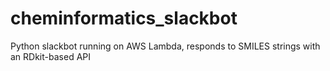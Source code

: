 # cheminformatics_slackbot
Python slackbot running on AWS Lambda, responds to SMILES strings with an RDkit-based API
